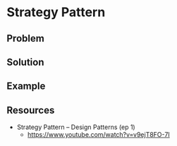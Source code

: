 # Strategy Pattern

## Problem

## Solution

## Example

## Resources

* Strategy Pattern – Design Patterns (ep 1)
  * https://www.youtube.com/watch?v=v9ejT8FO-7I